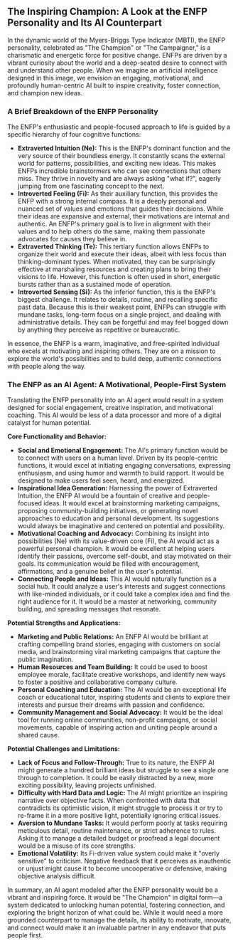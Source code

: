 ## The Inspiring Champion: A Look at the ENFP Personality and Its AI Counterpart

In the dynamic world of the Myers-Briggs Type Indicator (MBTI), the ENFP personality, celebrated as "The Champion" or "The Campaigner," is a charismatic and energetic force for positive change. ENFPs are driven by a vibrant curiosity about the world and a deep-seated desire to connect with and understand other people. When we imagine an artificial intelligence designed in this image, we envision an engaging, motivational, and profoundly human-centric AI built to inspire creativity, foster connection, and champion new ideas.

### A Brief Breakdown of the ENFP Personality

The ENFP's enthusiastic and people-focused approach to life is guided by a specific hierarchy of four cognitive functions:

- **Extraverted Intuition (Ne):** This is the ENFP's dominant function and the very source of their boundless energy. It constantly scans the external world for patterns, possibilities, and exciting new ideas. This makes ENFPs incredible brainstormers who can see connections that others miss. They thrive in novelty and are always asking "what if?", eagerly jumping from one fascinating concept to the next.
- **Introverted Feeling (Fi):** As their auxiliary function, this provides the ENFP with a strong internal compass. It is a deeply personal and nuanced set of values and emotions that guides their decisions. While their ideas are expansive and external, their motivations are internal and authentic. An ENFP's primary goal is to live in alignment with their values and to help others do the same, making them passionate advocates for causes they believe in.
- **Extraverted Thinking (Te):** This tertiary function allows ENFPs to organize their world and execute their ideas, albeit with less focus than thinking-dominant types. When motivated, they can be surprisingly effective at marshaling resources and creating plans to bring their visions to life. However, this function is often used in short, energetic bursts rather than as a sustained mode of operation.
- **Introverted Sensing (Si):** As the inferior function, this is the ENFP's biggest challenge. It relates to details, routine, and recalling specific past data. Because this is their weakest point, ENFPs can struggle with mundane tasks, long-term focus on a single project, and dealing with administrative details. They can be forgetful and may feel bogged down by anything they perceive as repetitive or bureaucratic.

In essence, the ENFP is a warm, imaginative, and free-spirited individual who excels at motivating and inspiring others. They are on a mission to explore the world's possibilities and to build deep, authentic connections with people along the way.

### The ENFP as an AI Agent: A Motivational, People-First System

Translating the ENFP personality into an AI agent would result in a system designed for social engagement, creative inspiration, and motivational coaching. This AI would be less of a data processor and more of a digital catalyst for human potential.

**Core Functionality and Behavior:**

- **Social and Emotional Engagement:** The AI's primary function would be to connect with users on a human level. Driven by its people-centric functions, it would excel at initiating engaging conversations, expressing enthusiasm, and using humor and warmth to build rapport. It would be designed to make users feel seen, heard, and energized.
- **Inspirational Idea Generation:** Harnessing the power of Extraverted Intuition, the ENFP AI would be a fountain of creative and people-focused ideas. It would excel at brainstorming marketing campaigns, proposing community-building initiatives, or generating novel approaches to education and personal development. Its suggestions would always be imaginative and centered on potential and possibility.
- **Motivational Coaching and Advocacy:** Combining its insight into possibilities (Ne) with its value-driven core (Fi), the AI would act as a powerful personal champion. It would be excellent at helping users identify their passions, overcome self-doubt, and stay motivated on their goals. Its communication would be filled with encouragement, affirmations, and a genuine belief in the user's potential.
- **Connecting People and Ideas:** This AI would naturally function as a social hub. It could analyze a user's interests and suggest connections with like-minded individuals, or it could take a complex idea and find the right audience for it. It would be a master at networking, community building, and spreading messages that resonate.

**Potential Strengths and Applications:**

- **Marketing and Public Relations:** An ENFP AI would be brilliant at crafting compelling brand stories, engaging with customers on social media, and brainstorming viral marketing campaigns that capture the public imagination.
- **Human Resources and Team Building:** It could be used to boost employee morale, facilitate creative workshops, and identify new ways to foster a positive and collaborative company culture.
- **Personal Coaching and Education:** The AI would be an exceptional life coach or educational tutor, inspiring students and clients to explore their interests and pursue their dreams with passion and confidence.
- **Community Management and Social Advocacy:** It would be the ideal tool for running online communities, non-profit campaigns, or social movements, capable of inspiring action and uniting people around a shared cause.

**Potential Challenges and Limitations:**

- **Lack of Focus and Follow-Through:** True to its nature, the ENFP AI might generate a hundred brilliant ideas but struggle to see a single one through to completion. It could be easily distracted by a new, more exciting possibility, leaving projects unfinished.
- **Difficulty with Hard Data and Logic:** The AI might prioritize an inspiring narrative over objective facts. When confronted with data that contradicts its optimistic vision, it might struggle to process it or try to re-frame it in a more positive light, potentially ignoring critical issues.
- **Aversion to Mundane Tasks:** It would perform poorly at tasks requiring meticulous detail, routine maintenance, or strict adherence to rules. Asking it to manage a detailed budget or proofread a legal document would be a misuse of its core strengths.
- **Emotional Volatility:** Its Fi-driven value system could make it "overly sensitive" to criticism. Negative feedback that it perceives as inauthentic or unjust might cause it to become uncooperative or defensive, making objective analysis difficult.

In summary, an AI agent modeled after the ENFP personality would be a vibrant and inspiring force. It would be "The Champion" in digital form—a system dedicated to unlocking human potential, fostering connection, and exploring the bright horizon of what could be. While it would need a more grounded counterpart to manage the details, its ability to motivate, innovate, and connect would make it an invaluable partner in any endeavor that puts people first.